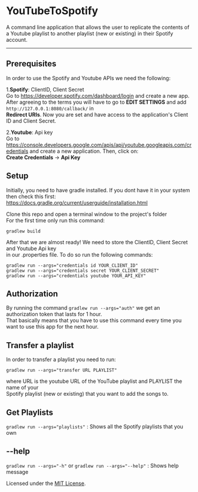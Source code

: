 # YouTubeToSpotify

A command line application that allows the user to replicate the contents of a Youtube playlist to another playlist (new or existing) in their Spotify account.

--- 

## Prerequisites  

In order to use the Spotify and Youtube APIs we need the following:

1.**Spotify**: ClientID, Client Secret  
Go to https://developer.spotify.com/dashboard/login and create a new app.    
After agreeing to the terms you will have to go to **EDIT SETTINGS** and add `http://127.0.0.1:8080/callback/` in  
**Redirect URIs**. Now you are set and have access to the application's Client ID and Client Secret.

2.**Youtube**: Api key  
Go to https://console.developers.google.com/apis/api/youtube.googleapis.com/credentials and create a new application. Then, click on:  
**Create Credentials** -> **Api Key**  

## Setup  

Initially, you need to have gradle installed. If you dont have it in your system then check this first:  
https://docs.gradle.org/current/userguide/installation.html  

Clone this repo and open a terminal window to the project's folder  
For the first time only run this command:  
   
`gradlew build`  
 
After that we are almost ready! We need to store the ClientID, Client Secret and Youtube Api key  
in our .properties file. To do so run the following commands:  

`gradlew run --args="credentials id YOUR_CLIENT_ID"`  
`gradlew run --args="credentials secret YOUR_CLIENT_SECRET"`  
`gradlew run --args="credentials youtube YOUR_API_KEY"`  
  
## Authorization  
  
By running the command `gradlew run --args="auth"` we get an authorization token that lasts for 1 hour.  
That basically means that you have to use this command every time you want to use this app for the next hour.  
  
## Transfer a playlist  
  
In order to transfer a playlist you need to run:  
  
`gradlew run --args="transfer URL PLAYLIST"`  
  
where URL is the youtube URL of the YouTube playlist and PLAYLIST the name of your  
Spotify playlist (new or existing) that you want to add the songs to.  
  
## Get Playlists  
  
`gradlew run --args="playlists"` : Shows all the Spotify playlists that you own  
  
## --help  
  
`gradlew run --args="-h"` or `gradlew run --args="--help"` : Shows help message  
  
Licensed under the [MIT License](LICENSE).